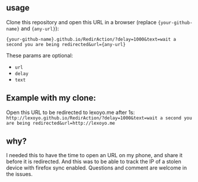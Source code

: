 ## usage

Clone this repository and open this URL in a browser (replace `{your-github-name}` and `{any-url}`):

```
{your-github-name}.github.io/RedirAction/?delay=1000&text=wait a second you are being redirected&url={any-url}
```

These params are optional:

* `url`
* `delay`
* `text`

## Example with my clone: 

Open this URL to be redirected to lexoyo.me after 1s:
`http://lexoyo.github.io/RedirAction/?delay=1000&text=wait a second you are being redirected&url=http://lexoyo.me`

## why?

I needed this to have the time to open an URL on my phone, and share it before it is redirected. And this was to be able to track the IP of a stolen device with firefox sync enabled. Questions and comment are welcome in the issues.
